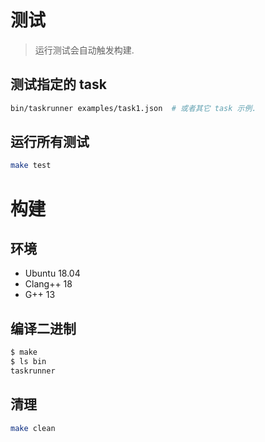 # 测试

> 运行测试会自动触发构建.

## 测试指定的 task

```bash
bin/taskrunner examples/task1.json  # 或者其它 task 示例.
```

## 运行所有测试

```bash
make test
```

# 构建
## 环境

- Ubuntu 18.04
- Clang++ 18
- G++ 13

## 编译二进制

```bash
$ make
$ ls bin
taskrunner
```

## 清理

```bash
make clean
```
